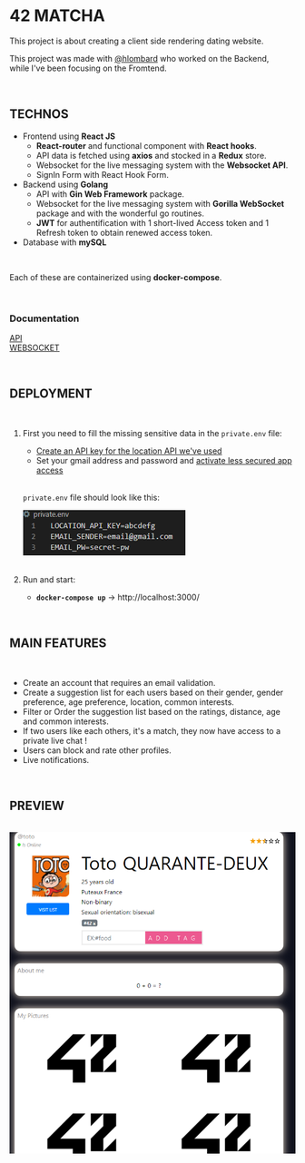 # **42 MATCHA**

This project is about creating a client side rendering dating website.

This project was made with [@hlombard](https://github.com/hlombard) who worked on the Backend,
</br>while I've been focusing on the Fromtend.

</br>

## **TECHNOS**

- Frontend using **React JS**
    - **React-router** and functional component with **React hooks**.
    - API data is fetched using **axios** and stocked in a **Redux** store.
    - Websocket for the live messaging system with the **Websocket API**.
    - SignIn Form with React Hook Form.
- Backend using **Golang**
    - API with **Gin Web Framework** package.
    - Websocket for the live messaging system with **Gorilla WebSocket** package and with the wonderful go routines.
    - **JWT** for authentification with 1 short-lived Access token and 1 Refresh token to obtain renewed access token.
- Database with **mySQL**

</br>

Each of these are containerized using **docker-compose**.


</br>

### **Documentation**

[API](Server/api/README.md)
</br>
[WEBSOCKET](Server/websocket/README.md)

</br>

## **DEPLOYMENT**

</br>

1. First you need to fill the missing sensitive data in the ``private.env`` file:
    - [Create an API key for the location API we've used](https://ipstack.com/signup/free)
    - Set your gmail address and password and [activate less secured app access](https://myaccount.google.com/lesssecureapps)
    
    </br>

    ``private.env`` file should look like this:

    <img src="assets/matcha_private_env.png">

    </br>
    </br>


2. Run and start:
    - **``docker-compose up``** &rarr; http://localhost:3000/

</br>



## **MAIN FEATURES**

</br>

- Create an account that requires an email validation.
- Create a suggestion list for each users based on their gender, gender preference, age preference, location, common interests.
- Filter or Order the suggestion list based on the ratings, distance, age and common interests.
- If two users like each others, it's a match, they now have access to a private live chat !
- Users can block and rate other profiles.
- Live notifications.

</br>

## **PREVIEW**

</br>

<img src="assets/matcha_profile.png">
